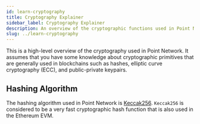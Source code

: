 ```yaml
---
id: learn-cryptography
title: Cryptography Explainer
sidebar_label: Cryptography Explainer
description: An overview of the cryptographic functions used in Point Network
slug: ../learn-cryptography
---
```


This is a high-level overview of the cryptography used in Point Network. It assumes that you have some
knowledge about cryptographic primitives that are generally used in blockchains such as hashes,
elliptic curve cryptography (ECC), and public-private keypairs.

## Hashing Algorithm

The hashing algorithm used in Point Network is [Keccak256](https://en.wikipedia.org/wiki/SHA-3). `Keccak256` is considered to be a very fast cryptographic hash function that is also used in the Ethereum EVM.
